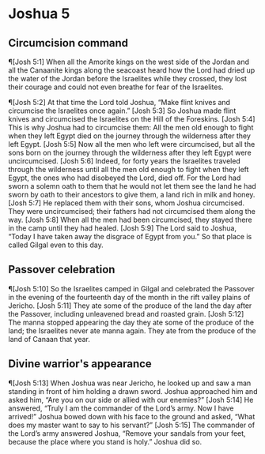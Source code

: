 # Joshua 5

## Circumcision command
¶[Josh 5:1] When all the Amorite kings on the west side of the Jordan and all the Canaanite kings along the seacoast heard how the Lord had dried up the water of the Jordan before the Israelites while they crossed, they lost their courage and could not even breathe for fear of the Israelites.

¶[Josh 5:2] At that time the Lord told Joshua, “Make flint knives and circumcise the Israelites once again.”
[Josh 5:3] So Joshua made flint knives and circumcised the Israelites on the Hill of the Foreskins.
[Josh 5:4] This is why Joshua had to circumcise them: All the men old enough to fight when they left Egypt died on the journey through the wilderness after they left Egypt.
[Josh 5:5] Now all the men who left were circumcised, but all the sons born on the journey through the wilderness after they left Egypt were uncircumcised.
[Josh 5:6] Indeed, for forty years the Israelites traveled through the wilderness until all the men old enough to fight when they left Egypt, the ones who had disobeyed the Lord, died off. For the Lord had sworn a solemn oath to them that he would not let them see the land he had sworn by oath to their ancestors to give them, a land rich in milk and honey.
[Josh 5:7] He replaced them with their sons, whom Joshua circumcised. They were uncircumcised; their fathers had not circumcised them along the way.
[Josh 5:8] When all the men had been circumcised, they stayed there in the camp until they had healed.
[Josh 5:9] The Lord said to Joshua, “Today I have taken away the disgrace of Egypt from you.” So that place is called Gilgal even to this day.

## Passover celebration
¶[Josh 5:10] So the Israelites camped in Gilgal and celebrated the Passover in the evening of the fourteenth day of the month in the rift valley plains of Jericho.
[Josh 5:11] They ate some of the produce of the land the day after the Passover, including unleavened bread and roasted grain.
[Josh 5:12] The manna stopped appearing the day they ate some of the produce of the land; the Israelites never ate manna again. They ate from the produce of the land of Canaan that year.

## Divine warrior's appearance
¶[Josh 5:13] When Joshua was near Jericho, he looked up and saw a man standing in front of him holding a drawn sword. Joshua approached him and asked him, “Are you on our side or allied with our enemies?”
[Josh 5:14] He answered, “Truly I am the commander of the Lord’s army. Now I have arrived!” Joshua bowed down with his face to the ground and asked, “What does my master want to say to his servant?”
[Josh 5:15] The commander of the Lord’s army answered Joshua, “Remove your sandals from your feet, because the place where you stand is holy.” Joshua did so.
